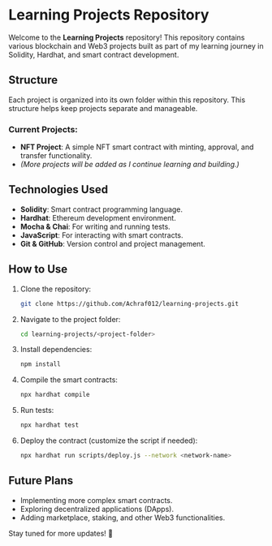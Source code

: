 # Learning Projects Repository

Welcome to the **Learning Projects** repository! This repository contains various blockchain and Web3 projects built as part of my learning journey in Solidity, Hardhat, and smart contract development.

## Structure
Each project is organized into its own folder within this repository. This structure helps keep projects separate and manageable.

### Current Projects:
- **NFT Project**: A simple NFT smart contract with minting, approval, and transfer functionality.
- *(More projects will be added as I continue learning and building.)*

## Technologies Used
- **Solidity**: Smart contract programming language.
- **Hardhat**: Ethereum development environment.
- **Mocha & Chai**: For writing and running tests.
- **JavaScript**: For interacting with smart contracts.
- **Git & GitHub**: Version control and project management.

## How to Use
1. Clone the repository:
   ```bash
   git clone https://github.com/Achraf012/learning-projects.git
   ```
2. Navigate to the project folder:
   ```bash
   cd learning-projects/<project-folder>
   ```
3. Install dependencies:
   ```bash
   npm install
   ```
4. Compile the smart contracts:
   ```bash
   npx hardhat compile
   ```
5. Run tests:
   ```bash
   npx hardhat test
   ```
6. Deploy the contract (customize the script if needed):
   ```bash
   npx hardhat run scripts/deploy.js --network <network-name>
   ```

## Future Plans
- Implementing more complex smart contracts.
- Exploring decentralized applications (DApps).
- Adding marketplace, staking, and other Web3 functionalities.

Stay tuned for more updates! 🚀

